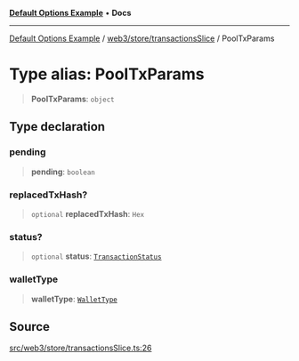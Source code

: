 [**Default Options Example**](../../../../README.md) • **Docs**

***

[Default Options Example](../../../../modules.md) / [web3/store/transactionsSlice](../README.md) / PoolTxParams

# Type alias: PoolTxParams

> **PoolTxParams**: `object`

## Type declaration

### pending

> **pending**: `boolean`

### replacedTxHash?

> `optional` **replacedTxHash**: `Hex`

### status?

> `optional` **status**: [`TransactionStatus`](../../../adapters/types/enumerations/TransactionStatus.md)

### walletType

> **walletType**: [`WalletType`](../../../connectors/enumerations/WalletType.md)

## Source

[src/web3/store/transactionsSlice.ts:26](https://github.com/bgd-labs/fe-shared/blob/022d31eeb7e61eeffe2ddf65992458f822122ffc/src/web3/store/transactionsSlice.ts#L26)
